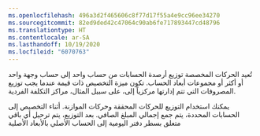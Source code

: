 ```yaml
---
ms.openlocfilehash: 496a3d2f465606c8f77d17f55a4e9cc96ee34270
ms.sourcegitcommit: 82ed9ded42c47064c90ab6fe717893447cd48796
ms.translationtype: HT
ms.contentlocale: ar-SA
ms.lasthandoff: 10/19/2020
ms.locfileid: "6070763"
---
```

تُعيد الحركات المخصصة توزيع أرصدة الحسابات من حساب واحد إلى حساب وجهة واحد أو أكثر أو مجموعات أبعاد الحساب. تكون ميزة التخصيص ذات قيمة عندما يجب توزيع المصروفات التي تتم إدارتها مركزياً إلى، على سبيل المثال، مراكز التكلفة الفردية.

يمكنك استخدام التوزيع للحركات المحققة وحركات الموازنة. أثناء التخصيص إلى الحسابات المحددة، يتم جمع إجمالي المبلغ الصافي. بعد التوزيع، يتم ترحيل أي باقي متعلق بسطر دفتر اليومية إلى الحساب الأصلي بالأبعاد الأصلية

